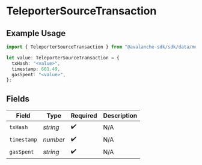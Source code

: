 # TeleporterSourceTransaction

## Example Usage

```typescript
import { TeleporterSourceTransaction } from "@avalanche-sdk/sdk/data/models/components";

let value: TeleporterSourceTransaction = {
  txHash: "<value>",
  timestamp: 661.49,
  gasSpent: "<value>",
};
```

## Fields

| Field              | Type               | Required           | Description        |
| ------------------ | ------------------ | ------------------ | ------------------ |
| `txHash`           | *string*           | :heavy_check_mark: | N/A                |
| `timestamp`        | *number*           | :heavy_check_mark: | N/A                |
| `gasSpent`         | *string*           | :heavy_check_mark: | N/A                |